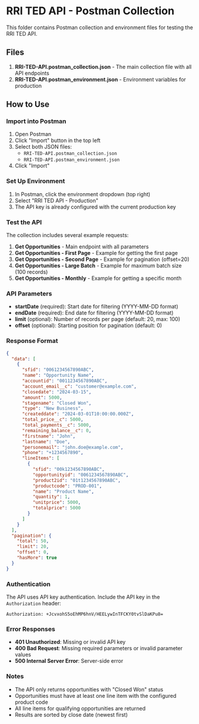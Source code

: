 # RRI TED API - Postman Collection

This folder contains Postman collection and environment files for testing the RRI TED API.

## Files

1. **RRI-TED-API.postman_collection.json** - The main collection file with all API endpoints
2. **RRI-TED-API.postman_environment.json** - Environment variables for production

## How to Use

### Import into Postman

1. Open Postman
2. Click "Import" button in the top left
3. Select both JSON files:
   - `RRI-TED-API.postman_collection.json`
   - `RRI-TED-API.postman_environment.json`
4. Click "Import"

### Set Up Environment

1. In Postman, click the environment dropdown (top right)
2. Select "RRI TED API - Production"
3. The API key is already configured with the current production key

### Test the API

The collection includes several example requests:

1. **Get Opportunities** - Main endpoint with all parameters
2. **Get Opportunities - First Page** - Example for getting the first page
3. **Get Opportunities - Second Page** - Example for pagination (offset=20)
4. **Get Opportunities - Large Batch** - Example for maximum batch size (100 records)
5. **Get Opportunities - Monthly** - Example for getting a specific month

### API Parameters

- **startDate** (required): Start date for filtering (YYYY-MM-DD format)
- **endDate** (required): End date for filtering (YYYY-MM-DD format)
- **limit** (optional): Number of records per page (default: 20, max: 100)
- **offset** (optional): Starting position for pagination (default: 0)

### Response Format

```json
{
  "data": [
    {
      "sfid": "0061234567890ABC",
      "name": "Opportunity Name",
      "accountid": "0011234567890ABC",
      "account_email__c": "customer@example.com",
      "closedate": "2024-03-15",
      "amount": 5000,
      "stagename": "Closed Won",
      "type": "New Business",
      "createddate": "2024-03-01T10:00:00.000Z",
      "total_price__c": 5000,
      "total_payments__c": 5000,
      "remaining_balance__c": 0,
      "firstname": "John",
      "lastname": "Doe",
      "personemail": "john.doe@example.com",
      "phone": "+1234567890",
      "lineItems": [
        {
          "sfid": "00k1234567890ABC",
          "opportunityid": "0061234567890ABC",
          "product2id": "01t1234567890ABC",
          "productcode": "PROD-001",
          "name": "Product Name",
          "quantity": 1,
          "unitprice": 5000,
          "totalprice": 5000
        }
      ]
    }
  ],
  "pagination": {
    "total": 50,
    "limit": 20,
    "offset": 0,
    "hasMore": true
  }
}
```

### Authentication

The API uses API key authentication. Include the API key in the `Authorization` header:

```
Authorization: +JcvxohS5oEhMP6hnV/HEELywInTFCKY0tvSlDaKPu8=
```

### Error Responses

- **401 Unauthorized**: Missing or invalid API key
- **400 Bad Request**: Missing required parameters or invalid parameter values
- **500 Internal Server Error**: Server-side error

### Notes

- The API only returns opportunities with "Closed Won" status
- Opportunities must have at least one line item with the configured product code
- All line items for qualifying opportunities are returned
- Results are sorted by close date (newest first)